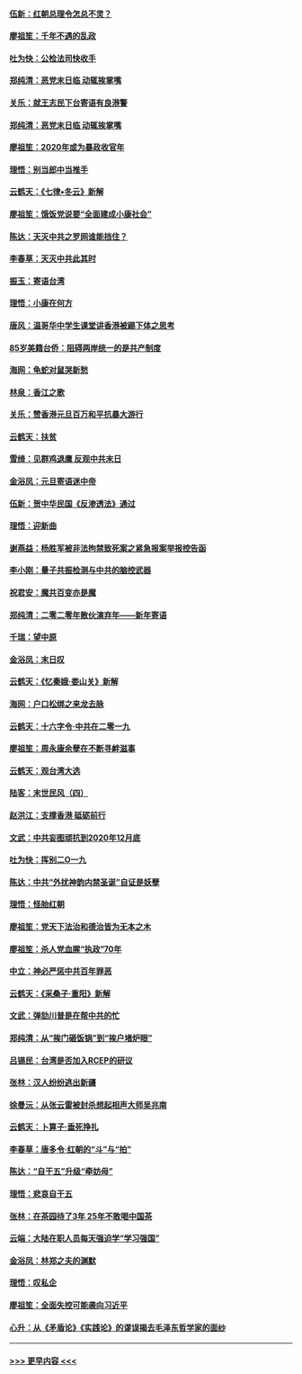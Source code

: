 #### [伍新：红朝总理令怎总不灵？](../pages/nsc993/n11770813.md?t=01061633) 
#### [廖祖笙：千年不遇的乱政](../pages/nsc993/n11770373.md?t=01061633) 
#### [吐为快：公检法司快收手](../pages/nsc993/n11770359.md?t=01061633) 
#### [郑纯清：恶党末日临 动辄挨掌嘴](../pages/nsc993/n11769912.md?t=01061633) 
#### [关乐：就王志民下台寄语有良港警](../pages/nsc993/n11769903.md?t=01061633) 
#### [郑纯清：恶党末日临 动辄挨掌嘴](../pages/nsc993/n11769356.md?t=01061633) 
#### [廖祖笙：2020年或为暴政收官年](../pages/nsc993/n11768216.md?t=01061633) 
#### [理悟：别当郎中当推手](../pages/nsc993/n11768243.md?t=01061633) 
#### [云鹤天：《七律▪冬云》新解](../pages/nsc993/n11768204.md?t=01061633) 
#### [廖祖笙：饿饭党说要“全面建成小康社会”](../pages/nsc993/n11767482.md?t=01061633) 
#### [陈达：天灭中共之罗网谁能挡住？](../pages/nsc993/n11767465.md?t=01061633) 
#### [李春草：天灭中共此其时](../pages/nsc993/n11767452.md?t=01061633) 
#### [振玉：寄语台湾](../pages/nsc993/n11767432.md?t=01061633) 
#### [理悟：小康在何方](../pages/nsc993/n11767394.md?t=01061633) 
#### [唐风：温哥华中学生课堂讲香港被踢下体之思考](../pages/nsc993/n11766848.md?t=01061633) 
#### [85岁美籍台侨：阻碍两岸统一的是共产制度](../pages/nsc993/n11765043.md?t=01061633) 
#### [海网：龟蛇对鼠哭新愁](../pages/nsc993/n11764895.md?t=01061633) 
#### [林泉：香江之歌](../pages/nsc993/n11764415.md?t=01061633) 
#### [关乐：赞香港元旦百万和平抗暴大游行](../pages/nsc993/n11764382.md?t=01061633) 
#### [云鹤天：扶贫](../pages/nsc993/n11764245.md?t=01061633) 
#### [雪绮：见群鸡退鹰  反观中共末日](../pages/nsc993/n11762112.md?t=01061633) 
#### [金浴凤：元旦寄语迷中帝](../pages/nsc993/n11761788.md?t=01061633) 
#### [伍新：贺中华民国《反渗透法》通过](../pages/nsc993/n11761994.md?t=01061633) 
#### [理悟：迎新曲](../pages/nsc993/n11761152.md?t=01061633) 
#### [谢燕益：杨胜军被非法拘禁致死案之紧急报案举报控告函](../pages/nsc993/n11756134.md?t=01061633) 
#### [李小刚：量子共振检测与中共的脑控武器](../pages/nsc993/n11754518.md?t=01061633) 
#### [祝君安：魔共百变亦是魔](../pages/nsc993/n11754469.md?t=01061633) 
#### [郑纯清：二零二零年散伙演弃年——新年寄语](../pages/nsc993/n11754195.md?t=01061633) 
#### [千瑞：望中原](../pages/nsc993/n11754159.md?t=01061633) 
#### [金浴凤：末日叹](../pages/nsc993/n11752359.md?t=01061633) 
#### [云鹤天：《忆秦娥‧娄山关》新解](../pages/nsc993/n11752348.md?t=01061633) 
#### [海网：户口松绑之来龙去脉](../pages/nsc993/n11752328.md?t=01061633) 
#### [云鹤天：十六字令‧中共在二零一九](../pages/nsc993/n11752305.md?t=01061633) 
#### [廖祖笙：周永康余孽在不断寻衅滋事](../pages/nsc993/n11751013.md?t=01061633) 
#### [云鹤天：观台湾大选](../pages/nsc993/n11751007.md?t=01061633) 
#### [陆客：末世民风（四）](../pages/nsc993/n11749203.md?t=01061633) 
#### [赵洪江：支撑香港 砥砺前行](../pages/nsc993/n11748482.md?t=01061633) 
#### [文武：中共妄图顽抗到2020年12月底](../pages/nsc993/n11748446.md?t=01061633) 
#### [吐为快：挥别二O一九](../pages/nsc993/n11748411.md?t=01061633) 
#### [陈达：中共“外扰神韵内禁圣诞”自证是妖孽](../pages/nsc993/n11748226.md?t=01061633) 
#### [理悟：怪胎红朝](../pages/nsc993/n11748206.md?t=01061633) 
#### [廖祖笙：党天下法治和德治皆为无本之木](../pages/nsc993/n11748135.md?t=01061633) 
#### [廖祖笙：杀人党血腥“执政”70年](../pages/nsc993/n11745144.md?t=01061633) 
#### [中立：神必严惩中共百年罪恶](../pages/nsc993/n11744970.md?t=01061633) 
#### [云鹤天：《采桑子‧重阳》新解](../pages/nsc993/n11744948.md?t=01061633) 
#### [文武：弹劾川普是在帮中共的忙](../pages/nsc993/n11744758.md?t=01061633) 
#### [郑纯清：从“挨门砸饭锅”到“挨户堵炉眼”](../pages/nsc993/n11744745.md?t=01061633) 
#### [吕锡民：台湾是否加入RCEP的研议](../pages/nsc993/n11744701.md?t=01061633) 
#### [张林：汉人纷纷逃出新疆](../pages/nsc993/n11743530.md?t=01061633) 
#### [徐曼沅：从张云雷被封杀想起相声大师吴兆南](../pages/nsc993/n11741816.md?t=01061633) 
#### [云鹤天：卜算子‧垂死挣扎](../pages/nsc993/n11739956.md?t=01061633) 
#### [李春草：唐多令‧红朝的“斗”与“拍”](../pages/nsc993/n11739830.md?t=01061633) 
#### [陈达：“自干五”升级“牵妨母”](../pages/nsc993/n11739724.md?t=01061633) 
#### [理悟：悲哀自干五](../pages/nsc993/n11739547.md?t=01061633) 
#### [张林：在茶园待了3年 25年不敢喝中国茶](../pages/nsc993/n11739240.md?t=01061633) 
#### [云端：大陆在职人员每天强迫学“学习强国”](../pages/nsc993/n11738735.md?t=01061633) 
#### [金浴凤：林郑之夫的渊默](../pages/nsc993/n11737735.md?t=01061633) 
#### [理悟：叹私企](../pages/nsc993/n11737715.md?t=01061633) 
#### [廖祖笙：全面失控可能袭向习近平](../pages/nsc993/n11737704.md?t=01061633) 
#### [心升：从《矛盾论》《实践论》的谬误揭去毛泽东哲学家的面纱](../pages/nsc993/n11736962.md?t=01061633) 

----
#### [ >>> 更早内容 <<< ](../indexes/nsc993-earlier.md)
